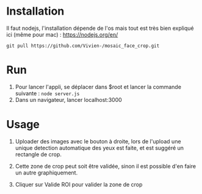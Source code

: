# Installation

Il faut nodejs, l'installation dépende de l'os mais tout est très bien expliqué ici (même pour mac) : https://nodejs.org/en/

`git pull https://github.com/Vivien-/mosaic_face_crop.git`

# Run 

1. Pour lancer l'appli, se déplacer dans $root et lancer la commande suivante : `node server.js`
2. Dans un navigateur, lancer localhost:3000

# Usage 

1. Uploader des images avec le bouton à droite, lors de l'upload une unique detection automatique des yeux est faite, et est suggéré un rectangle de crop.

2. Cette zone de crop peut soit être validée, sinon il est possible d'en faire un autre graphiquement.

3. Cliquer sur Valide ROI pour valider la zone de crop
